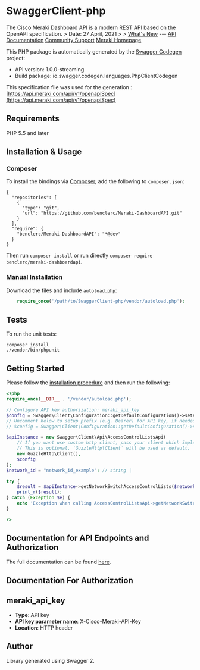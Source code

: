 # SwaggerClient-php
The Cisco Meraki Dashboard API is a modern REST API based on the OpenAPI specification.  > Date: 27 April, 2021 > > [What's New](https://meraki.io/whats-new/)  ---  [API Documentation](https://meraki.io/api)  [Community Support](https://meraki.io/community)  [Meraki Homepage](https://www.meraki.com)

This PHP package is automatically generated by the [Swagger Codegen](https://github.com/swagger-api/swagger-codegen) project:

- API version: 1.0.0-streaming
- Build package: io.swagger.codegen.languages.PhpClientCodegen

This specification file was used for the generation : [https://api.meraki.com/api/v1/openapiSpec](https://api.meraki.com/api/v1/openapiSpec)

## Requirements

PHP 5.5 and later

## Installation & Usage
### Composer

To install the bindings via [Composer](http://getcomposer.org/), add the following to `composer.json`:

```
{
  "repositories": [
    {
      "type": "git",
      "url": "https://github.com/benclerc/Meraki-DashboardAPI.git"
    }
  ],
  "require": {
    "benclerc/Meraki-DashboardAPI": "*@dev"
  }
}
```

Then run `composer install` or run directly `composer require benclerc/meraki-dashboardapi`.

### Manual Installation

Download the files and include `autoload.php`:

```php
    require_once('/path/to/SwaggerClient-php/vendor/autoload.php');
```

## Tests

To run the unit tests:

```
composer install
./vendor/bin/phpunit
```

## Getting Started

Please follow the [installation procedure](#installation--usage) and then run the following:

```php
<?php
require_once(__DIR__ . '/vendor/autoload.php');

// Configure API key authorization: meraki_api_key
$config = Swagger\Client\Configuration::getDefaultConfiguration()->setApiKey('X-Cisco-Meraki-API-Key', 'YOUR_API_KEY');
// Uncomment below to setup prefix (e.g. Bearer) for API key, if needed
// $config = Swagger\Client\Configuration::getDefaultConfiguration()->setApiKeyPrefix('X-Cisco-Meraki-API-Key', 'Bearer');

$apiInstance = new Swagger\Client\Api\AccessControlListsApi(
    // If you want use custom http client, pass your client which implements `GuzzleHttp\ClientInterface`.
    // This is optional, `GuzzleHttp\Client` will be used as default.
    new GuzzleHttp\Client(),
    $config
);
$network_id = "network_id_example"; // string | 

try {
    $result = $apiInstance->getNetworkSwitchAccessControlLists($network_id);
    print_r($result);
} catch (Exception $e) {
    echo 'Exception when calling AccessControlListsApi->getNetworkSwitchAccessControlLists: ', $e->getMessage(), PHP_EOL;
}

?>
```

## Documentation for API Endpoints and Authorization

The full documentation can be found [here](https://benclerc.github.io/Meraki-DashboardAPI/).


## Documentation For Authorization


## meraki_api_key

- **Type**: API key
- **API key parameter name**: X-Cisco-Meraki-API-Key
- **Location**: HTTP header


## Author

Library generated using Swagger 2.

